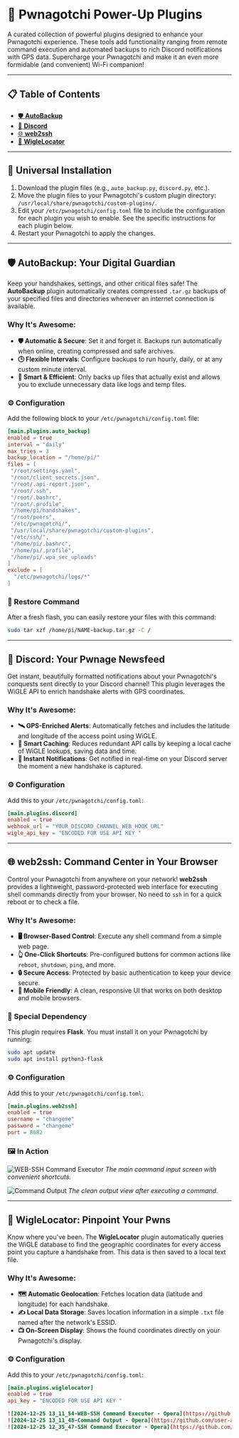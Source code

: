 # 🚀 Pwnagotchi Power-Up Plugins

A curated collection of powerful plugins designed to enhance your Pwnagotchi experience. These tools add functionality ranging from remote command execution and automated backups to rich Discord notifications with GPS data. Supercharge your Pwnagotchi and make it an even more formidable (and convenient) Wi-Fi companion!

---

## 📋 Table of Contents

- [🛡️ **AutoBackup**](#️-autobackup-your-digital-guardian)
- [🔔 **Discord**](#-discord-your-pwnage-newsfeed)
- [🌐 **web2ssh**](#-web2ssh-command-center-in-your-browser)
- [📍 **WigleLocator**](#-wiglelocator-pinpoint-your-pwns)

---

## 🔌 Universal Installation

1.  Download the plugin files (e.g., `auto_backup.py`, `discord.py`, etc.).
2.  Move the plugin files to your Pwnagotchi's custom plugin directory: `/usr/local/share/pwnagotchi/custom-plugins/`.
3.  Edit your `/etc/pwnagotchi/config.toml` file to include the configuration for each plugin you wish to enable. See the specific instructions for each plugin below.
4.  Restart your Pwnagotchi to apply the changes.

---

## 🛡️ AutoBackup: Your Digital Guardian

Keep your handshakes, settings, and other critical files safe! The **AutoBackup** plugin automatically creates compressed `.tar.gz` backups of your specified files and directories whenever an internet connection is available.

### Why It's Awesome:
-   **🛡️ Automatic & Secure**: Set it and forget it. Backups run automatically when online, creating compressed and safe archives.
-   **🕒 Flexible Intervals**: Configure backups to run hourly, daily, or at any custom minute interval.
-   **🧠 Smart & Efficient**: Only backs up files that actually exist and allows you to exclude unnecessary data like logs and temp files.

### ⚙️ Configuration

Add the following block to your `/etc/pwnagotchi/config.toml` file:

```toml
[main.plugins.auto_backup]
enabled = true
interval = "daily"
max_tries = 3
backup_location = "/home/pi/"
files = [
 "/root/settings.yaml",
 "/root/client_secrets.json",
 "/root/.api-report.json",
 "/root/.ssh",
 "/root/.bashrc",
 "/root/.profile",
 "/home/pi/handshakes",
 "/root/peers",
 "/etc/pwnagotchi/",
 "/usr/local/share/pwnagotchi/custom-plugins",
 "/etc/ssh/",
 "/home/pi/.bashrc",
 "/home/pi/.profile",
 "/home/pi/.wpa_sec_uploads"
]
exclude = [
  "/etc/pwnagotchi/logs/*"
]
```

### 🚀 Restore Command

After a fresh flash, you can easily restore your files with this command:

```bash
sudo tar xzf /home/pi/NAME-backup.tar.gz -C /
```

---

## 🔔 Discord: Your Pwnage Newsfeed

Get instant, beautifully formatted notifications about your Pwnagotchi's conquests sent directly to your Discord channel! This plugin leverages the WiGLE API to enrich handshake alerts with GPS coordinates.

### Why It's Awesome:
-   **🛰️ GPS-Enriched Alerts**: Automatically fetches and includes the latitude and longitude of the access point using WiGLE.
-   **🧠 Smart Caching**: Reduces redundant API calls by keeping a local cache of WiGLE lookups, saving data and time.
-   **💬 Instant Notifications**: Get notified in real-time on your Discord server the moment a new handshake is captured.

### ⚙️ Configuration

Add this to your `/etc/pwnagotchi/config.toml`:

```toml
[main.plugins.discord]
enabled = true
webhook_url = "YOUR_DISCORD_CHANNEL_WEB_HOOK_URL"
wigle_api_key = "ENCODED FOR USE API KEY "
```

---

## 🌐 web2ssh: Command Center in Your Browser

Control your Pwnagotchi from anywhere on your network! **web2ssh** provides a lightweight, password-protected web interface for executing shell commands directly from your browser. No need to `ssh` in for a quick reboot or to check a file.

### Why It's Awesome:
-   **🖥️ Browser-Based Control**: Execute any shell command from a simple web page.
-   **👆 One-Click Shortcuts**: Pre-configured buttons for common actions like `reboot`, `shutdown`, `ping`, and more.
-   **🔒 Secure Access**: Protected by basic authentication to keep your device secure.
-   **📱 Mobile Friendly**: A clean, responsive UI that works on both desktop and mobile browsers.

### 🚨 Special Dependency

This plugin requires **Flask**. You must install it on your Pwnagotchi by running:
```bash
sudo apt update
sudo apt install python3-flask
```

### ⚙️ Configuration

Add this to your `/etc/pwnagotchi/config.toml`:

```toml
[main.plugins.web2ssh]
enabled = true
username = "changeme"
password = "changeme"
port = 8082
```

### 🖼️ In Action

![WEB-SSH Command Executor](https://github.com/user-attachments/assets/9d3829ea-a64b-4892-ace7-5c88159ebe57)
*The main command input screen with convenient shortcuts.*

![Command Output](https://github.com/user-attachments/assets/82084845-8e6a-40be-bd2d-47398b5887ea)
*The clean output view after executing a command.*

---

## 📍 WigleLocator: Pinpoint Your Pwns

Know where you've been. The **WigleLocator** plugin automatically queries the WiGLE database to find the geographic coordinates for every access point you capture a handshake from. This data is then saved to a local text file.

### Why It's Awesome:
-   **🗺️ Automatic Geolocation**: Fetches location data (latitude and longitude) for each handshake.
-   **✍️ Local Data Storage**: Saves location information in a simple `.txt` file named after the network's ESSID.
-   **📺 On-Screen Display**: Shows the found coordinates directly on your Pwnagotchi's display.

### ⚙️ Configuration

Add this to your `/etc/pwnagotchi/config.toml`:

```toml
[main.plugins.wiglelocator]
enabled = true
api_key = "ENCODED FOR USE API KEY "

![2024-12-25 13_11_54-WEB-SSH Command Executor - Opera](https://github.com/user-attachments/assets/9d3829ea-a64b-4892-ace7-5c88159ebe57)
![2024-12-25 13_11_48-Command Output - Opera](https://github.com/user-attachments/assets/82084845-8e6a-40be-bd2d-47398b5887ea)
![2024-12-25 12_35_47-SSH Command Executor - Opera](https://github.com/user-attachments/assets/99d39e22-e8df-4f8d-86bf-7b967fc345a2)
